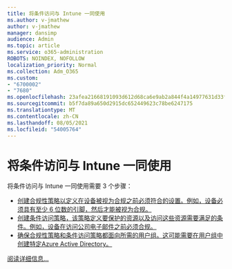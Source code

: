 ```yaml
---
title: 将条件访问与 Intune 一同使用
ms.author: v-jmathew
author: v-jmathew
manager: dansimp
audience: Admin
ms.topic: article
ms.service: o365-administration
ROBOTS: NOINDEX, NOFOLLOW
localization_priority: Normal
ms.collection: Adm_O365
ms.custom:
- "6700002"
- "7680"
ms.openlocfilehash: 23afea21668191093d612d68ca6e9ab2a844f4a14977631d33f4fd956fc3c4e7
ms.sourcegitcommit: b5f7da89a650d2915dc652449623c78be6247175
ms.translationtype: MT
ms.contentlocale: zh-CN
ms.lasthandoff: 08/05/2021
ms.locfileid: "54005764"
---
```

# <a name="using-conditional-access-with-intune"></a>将条件访问与 Intune 一同使用

将条件访问与 Intune 一同使用需要 3 个步骤：

- [创建合规性策略以定义在设备被视为合规之前必须符合的设置。例如，设备必须具有至少 6 位数的引脚，然后才能被视为合规。](https://docs.microsoft.com/mem/intune/protect/create-compliance-policy)
- [创建条件访问策略，该策略定义要保护的资源以及访问这些资源需要满足的条件。例如，设备在访问公司电子邮件之前必须合规。](https://docs.microsoft.com/mem/intune/protect/tutorial-protect-email-on-unmanaged-devices#create-conditional-access-policies)
- [确保合规性策略和条件访问策略都面向所需的用户组。这可能需要在用户组中创建特定Azure Active Directory。](https://docs.microsoft.com/troubleshoot/mem/intune/troubleshoot-conditional-access)

[阅读详细信息...](https://docs.microsoft.com/mem/intune/protect/device-compliance-get-started)
